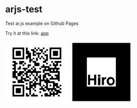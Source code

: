 # arjs-test
Test ar.js example on Github Pages

Try it at this link: [app](https://napoles-uach.github.io/arjs-test/)

<img src="https://github.com/napoles-uach/arjs-test/blob/main/frame.png" width="200" height="200" />

<img src="https://github.com/napoles-uach/arjs-test/blob/main/hiro.png" width="200" height="200" />
